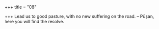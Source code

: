 +++
title = "08"

+++
Lead us to good pasture, with no new suffering on the road.
– Pūṣan, here you will find the resolve.
